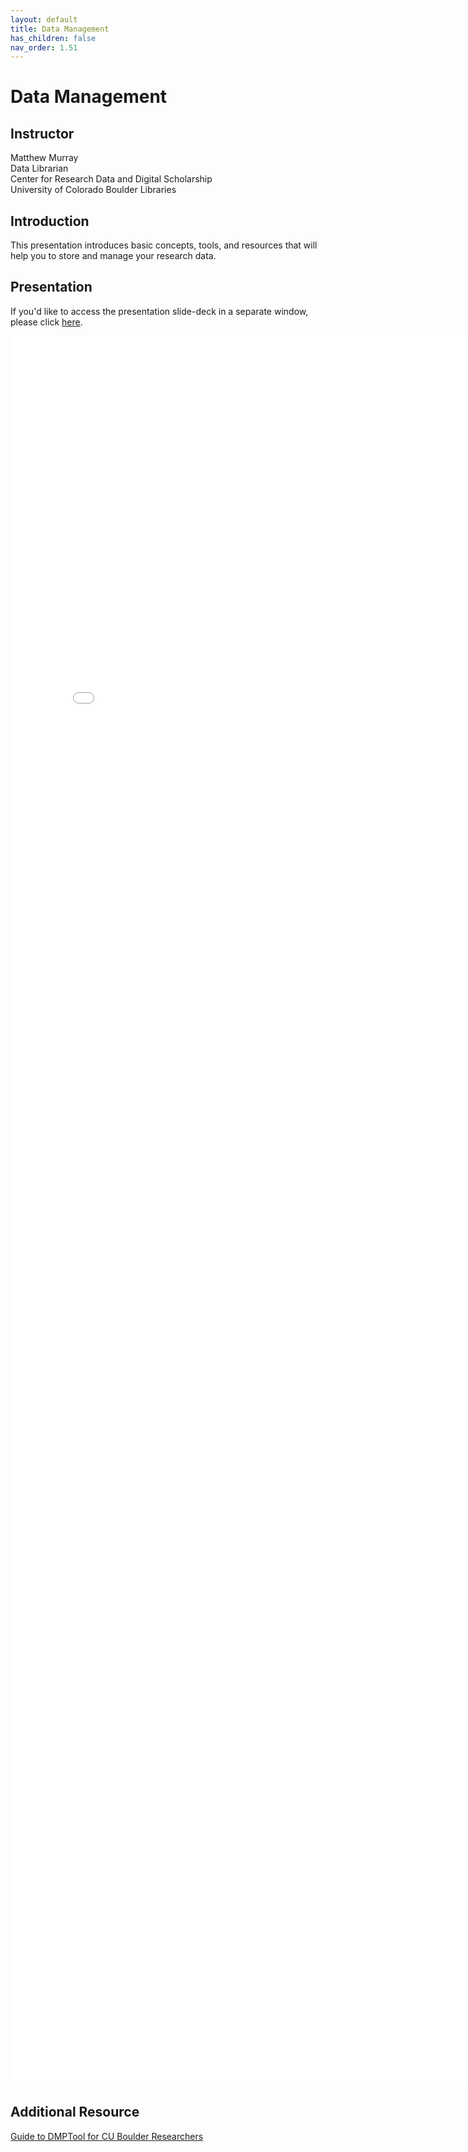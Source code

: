 ```yaml
---
layout: default
title: Data Management
has_children: false
nav_order: 1.51
---
```


# Data Management

## Instructor
Matthew Murray\
Data Librarian\
Center for Research Data and Digital Scholarship  
University of Colorado Boulder Libraries  

## Introduction

This presentation introduces basic concepts, tools, and resources that will help you to store and manage your research data. 

## Presentation

If you'd like to access the presentation slide-deck in a separate window, please click [here](data_management/data_management.pdf).

<iframe src="data_management/data_management.pdf" style="width: 800px; height: 2800px;" frameBorder="0"></iframe>

## Additional Resource

[Guide to DMPTool for CU Boulder Researchers](https://cu-boulder-crdds.github.io/dmptool_guide/)
